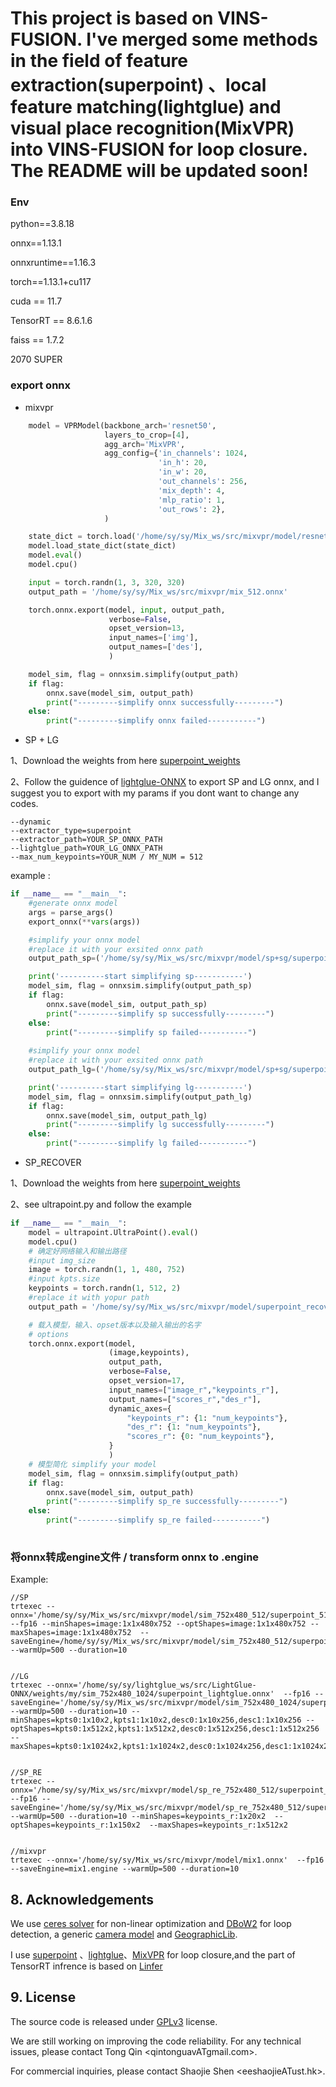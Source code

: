 # This project is based on VINS-FUSION. I've merged some methods in the field of feature extraction(superpoint) 、local feature matching(lightglue) and visual place recognition(MixVPR) into VINS-FUSION for loop closure. The README will be updated soon!
### Env

python==3.8.18

onnx==1.13.1

onnxruntime==1.16.3

torch==1.13.1+cu117

cuda == 11.7

TensorRT == 8.6.1.6

faiss == 1.7.2

2070 SUPER



### export onnx

- mixvpr

```python
    model = VPRModel(backbone_arch='resnet50',
                     layers_to_crop=[4],
                     agg_arch='MixVPR',
                     agg_config={'in_channels': 1024,
                                 'in_h': 20,
                                 'in_w': 20,
                                 'out_channels': 256,
                                 'mix_depth': 4,
                                 'mlp_ratio': 1,
                                 'out_rows': 2},
                     )

    state_dict = torch.load('/home/sy/sy/Mix_ws/src/mixvpr/model/resnet50_MixVPR_512_channels(256)_rows(2).ckpt')
    model.load_state_dict(state_dict)
    model.eval()
    model.cpu()

    input = torch.randn(1, 3, 320, 320)
    output_path = '/home/sy/sy/Mix_ws/src/mixvpr/mix_512.onnx'

    torch.onnx.export(model, input, output_path,
                      verbose=False,
                      opset_version=13,
                      input_names=['img'],
                      output_names=['des'],
                      )

    model_sim, flag = onnxsim.simplify(output_path)
    if flag:
        onnx.save(model_sim, output_path)
        print("---------simplify onnx successfully---------")
    else:
        print("---------simplify onnx failed-----------")
```

- SP + LG

1、Download the weights from here  [superpoint_weights](https://github.com/cvg/LightGlue/releases/download/v0.1_arxiv/superpoint_v1.pth)

2、Follow the guidence of [lightglue-ONNX](https://github.com/fabio-sim/LightGlue-ONNX) to export SP and LG onnx, and I suggest you to export with my params if you dont want to change any codes.

```
--dynamic
--extractor_type=superpoint
--extractor_path=YOUR_SP_ONNX_PATH
--lightglue_path=YOUR_LG_ONNX_PATH
--max_num_keypoints=YOUR_NUM / MY_NUM = 512
```

example :

```python
if __name__ == "__main__":
    #generate onnx model
    args = parse_args()
    export_onnx(**vars(args))

    #simplify your onnx model
	#replace it with your exsited onnx path
    output_path_sp=('/home/sy/sy/Mix_ws/src/mixvpr/model/sp+sg/superpoint_512_new.onnx')

    print('----------start simplifying sp-----------')
    model_sim, flag = onnxsim.simplify(output_path_sp)
    if flag:
        onnx.save(model_sim, output_path_sp)
        print("---------simplify sp successfully---------")
    else:
        print("---------simplify sp failed-----------")
        
    #simplify your onnx model
	#replace it with your exsited onnx path
    output_path_lg=('/home/sy/sy/Mix_ws/src/mixvpr/model/sp+sg/superpoint_512_new.onnx')

    print('----------start simplifying lg-----------')
    model_sim, flag = onnxsim.simplify(output_path_lg)
    if flag:
        onnx.save(model_sim, output_path_lg)
        print("---------simplify lg successfully---------")
    else:
        print("---------simplify lg failed-----------")
```



- SP_RECOVER

1、Download the weights from here  [superpoint_weights](https://github.com/cvg/LightGlue/releases/download/v0.1_arxiv/superpoint_v1.pth)

2、see ultrapoint.py and follow the example

```python
if __name__ == "__main__":
    model = ultrapoint.UltraPoint().eval()
    model.cpu()
    # 确定好网络输入和输出路径
    #input img_size
    image = torch.randn(1, 1, 480, 752)
    #input kpts.size
    keypoints = torch.randn(1, 512, 2)
    #replace it with yopur path
    output_path = '/home/sy/sy/Mix_ws/src/mixvpr/model/superpoint_recover_des_480x752.onnx'

    # 载入模型，输入、opset版本以及输入输出的名字
    # options
    torch.onnx.export(model,
                      (image,keypoints),
                      output_path,
                      verbose=False,
                      opset_version=17,
                      input_names=["image_r","keypoints_r"],
                      output_names=["scores_r","des_r"],
                      dynamic_axes={
                          "keypoints_r": {1: "num_keypoints"},
                          "des_r": {1: "num_keypoints"},
                          "scores_r": {0: "num_keypoints"},
                      }
                      )
    # 模型简化 simplify your model
    model_sim, flag = onnxsim.simplify(output_path)
    if flag:
        onnx.save(model_sim, output_path)
        print("---------simplify sp_re successfully---------")
    else:
        print("---------simplify sp_re failed-----------")
        
```



### 将onnx转成engine文件 / transform onnx to .engine

Example:

```
//SP
trtexec --onnx='/home/sy/sy/Mix_ws/src/mixvpr/model/sim_752x480_512/superpoint_512.onnx'  --fp16 --minShapes=image:1x1x480x752 --optShapes=image:1x1x480x752 --maxShapes=image:1x1x480x752  --saveEngine=/home/sy/sy/Mix_ws/src/mixvpr/model/sim_752x480_512/superpoint_752x480_512.engine --warmUp=500 --duration=10


//LG
trtexec --onnx='/home/sy/sy/lightglue_ws/src/LightGlue-ONNX/weights/my/sim_752x480_1024/superpoint_lightglue.onnx'  --fp16 --saveEngine='/home/sy/sy/Mix_ws/src/mixvpr/model/sim_752x480_1024/superpoint_lightglue_10_1024.engine' --warmUp=500 --duration=10 --minShapes=kpts0:1x10x2,kpts1:1x10x2,desc0:1x10x256,desc1:1x10x256 --optShapes=kpts0:1x512x2,kpts1:1x512x2,desc0:1x512x256,desc1:1x512x256  --maxShapes=kpts0:1x1024x2,kpts1:1x1024x2,desc0:1x1024x256,desc1:1x1024x256


//SP_RE
trtexec --onnx='/home/sy/sy/Mix_ws/src/mixvpr/model/sp_re_752x480_512/superpoint_recover_des_480x752.onnx'  --fp16 --saveEngine='/home/sy/sy/Mix_ws/src/mixvpr/model/sp_re_752x480_512/superpoint_recover_des_480x752.engine' --warmUp=500 --duration=10 --minShapes=keypoints_r:1x20x2  --optShapes=keypoints_r:1x150x2  --maxShapes=keypoints_r:1x512x2


//mixvpr
trtexec --onnx='/home/sy/sy/Mix_ws/src/mixvpr/model/mix1.onnx'  --fp16 --saveEngine=mix1.engine --warmUp=500 --duration=10 
```


## 8. Acknowledgements
We use [ceres solver](http://ceres-solver.org/) for non-linear optimization and [DBoW2](https://github.com/dorian3d/DBoW2) for loop detection, a generic [camera model](https://github.com/hengli/camodocal) and [GeographicLib](https://geographiclib.sourceforge.io/).

I use [superpoint](https://github.com/rpautrat/SuperPoint) 、[lightglue](https://github.com/cvg/LightGlue)、[MixVPR](https://github.com/amaralibey/MixVPR) for loop closure,and the part of TensorRT infrence is based on [Linfer](https://github.com/l-sf/Linfer)

## 9. License
The source code is released under [GPLv3](http://www.gnu.org/licenses/) license.

We are still working on improving the code reliability. For any technical issues, please contact Tong Qin <qintonguavATgmail.com>.

For commercial inquiries, please contact Shaojie Shen <eeshaojieATust.hk>.
